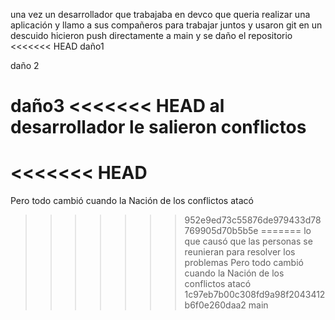 una vez un desarrollador que trabajaba en devco
que queria realizar una aplicación
y llamo a sus compañeros para trabajar juntos y usaron git
en un descuido hicieron push directamente a main y se daño el repositorio
<<<<<<< HEAD
daño1



daño 2


daño3
<<<<<<< HEAD
al desarrollador le salieron conflictos
=======
<<<<<<< HEAD
=======
Pero todo cambió cuando la Nación de los conflictos atacó
>>>>>>> 952e9ed73c55876de979433d78769905d70b5b5e
=======
lo que causó que las personas se reunieran para resolver los problemas
Pero todo cambió cuando la Nación de los conflictos atacó
>>>>>>> 1c97eb7b00c308fd9a98f2043412b6f0e260daa2
>>>>>>> main

